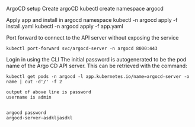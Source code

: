 ArgoCD setup 
Create argoCD
    kubectl create namespace argocd

Apply app and install in argocd namespace
    kubectl -n argocd apply -f install.yaml
    kubectl -n argocd apply -f app.yaml


Port forward to connect to the API server without exposing the service

    kubectl port-forward svc/argocd-server -n argocd 8000:443

Login in using the CLI
    The initial password is autogenerated to be the pod name of the Argo CD API server. This can be retrieved with the command:

    kubectl get pods -n argocd -l app.kubernetes.io/name=argocd-server -o name | cut -d'/' -f 2

    output of above line is password 
    username is admin
    

    argocd password
    argocd-server-asdkljasdkl

    
